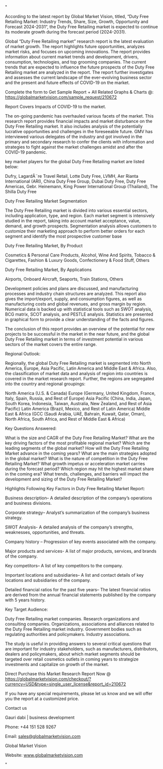 "

According to the latest report by Global Market Vision, titled, “Duty Free Retailing Market: Industry Trends, Share, Size, Growth, Opportunity and Forecast 2024-2031“, the Duty Free Retailing market is expected to continue its moderate growth during the forecast period (2024-2031).

Global “Duty Free Retailing market” research report is the latest evaluation of market growth. The report highlights future opportunities, analyzes market risks, and focuses on upcoming innovations. The report provides information about current market trends and development, drivers, consumption, technologies, and top grooming companies. The current trends that are expected to influence the future prospects of the Duty Free Retailing market are analyzed in the report. The report further investigates and assesses the current landscape of the ever-evolving business sector and the present and future effects of COVID-19 on the market.

Complete the form to Get Sample Report + All Related Graphs & Charts @: https://globalmarketvision.com/sample_request/210672

Report Covers Impacts of COVID-19 to the market.

The on-going pandemic has overhauled various facets of the market. This research report provides financial impacts and market disturbance on the Duty Free Retailing market. It also includes analysis of the potentially lucrative opportunities and challenges in the foreseeable future. GMV has interviewed various delegates of the industry and got involved in the primary and secondary research to confer the clients with information and strategies to fight against the market challenges amidst and after the COVID-19 pandemic.

key market players for the global Duty Free Retailing market are listed below:

Dufry, LagardÃ¨re Travel Retail, Lotte Duty Free, LVMH, Aer Rianta International (ARI), China Duty Free Group, Dubai Duty Free, Duty Free Americas, Gebr. Heinemann, King Power International Group (Thailand), The Shilla Duty Free

Duty Free Retailing Market Segmentation

The Duty Free Retailing market is divided into various essential sectors, including application, type, and region. Each market segment is intensively studied in the report, taking into account market acceptance, value, demand, and growth prospects. Segmentation analysis allows customers to customize their marketing approach to perform better orders for each segment and identify the most prospective customer base

Duty Free Retailing Market, By Product

Cosmetics & Personal Care Products, Alcohol, Wine And Spirits, Tobacco & Cigarettes, Fashion & Luxury Goods, Confectionery & Food Stuff, Others

Duty Free Retailing Market, By Applications

Airports, Onboard Aircraft, Seaports, Train Stations, Others

Development policies and plans are discussed, and manufacturing processes and industry chain structures are analyzed. This report also gives the import/export, supply, and consumption figures, as well as manufacturing costs and global revenues, and gross margin by region. Numerical data is backed up with statistical tools such as SWOT analysis, BCG matrix, SCOT analysis, and PESTLE analysis. Statistics are presented in graphical form to provide a clear understanding of the facts and figures.

The conclusion of this report provides an overview of the potential for new projects to be successful in the market in the near future, and the global Duty Free Retailing market in terms of investment potential in various sectors of the market covers the entire range.

Regional Outlook:

Regionally, the global Duty Free Retailing market is segmented into North America, Europe, Asia Pacific, Latin America and Middle East & Africa. Also, the classification of market data and analysis of region into countries is covered in the market research report. Further, the regions are segregated into the country and regional groupings:

North America (U.S. & Canada)
Europe (Germany, United Kingdom, France, Italy, Spain, Russia, and Rest of Europe)
Asia Pacific (China, India, Japan, South Korea, Indonesia, Taiwan, Australia, New Zealand, and Rest of Asia Pacific)
Latin America (Brazil, Mexico, and Rest of Latin America)
Middle East & Africa (GCC (Saudi Arabia, UAE, Bahrain, Kuwait, Qatar, Oman), North Africa, South Africa, and Rest of Middle East & Africa)

Key Questions Answered:

What is the size and CAGR of the Duty Free Retailing Market?
What are the key driving factors of the most profitable regional market?
Which are the leading segments of the global market?
How will the Duty Free Retailing Market advance in the coming years?
What are the main strategies adopted in the global market?
What is the nature of competition in the Duty Free Retailing Market?
What growth impetus or acceleration market carries during the forecast period?
Which region may hit the highest market share in the coming era?
What trends, challenges, and barriers will impact the development and sizing of the Duty Free Retailing Market?

Highlights Following Key Factors in Duty Free Retailing Market Report:

Business description– A detailed description of the company’s operations and business divisions.

Corporate strategy– Analyst’s summarization of the company’s business strategy.

SWOT Analysis- A detailed analysis of the company’s strengths, weaknesses, opportunities, and threats.

Company history – Progression of key events associated with the company.

Major products and services- A list of major products, services, and brands of the company.

Key competitors– A list of key competitors to the company.

Important locations and subsidiaries– A list and contact details of key locations and subsidiaries of the company.

Detailed financial ratios for the past five years– The latest financial ratios are derived from the annual financial statements published by the company with 5 years history.

Key Target Audience:

Duty Free Retailing market companies.
Research organizations and consulting companies.
Organizations, associations and alliances related to the Duty Free Retailing market industry.
Government bodies such as regulating authorities and policymakers.
Industry associations.

The study is useful in providing answers to several critical questions that are important for industry stakeholders, such as manufacturers, distributors, dealers and policymakers, about which market segments should be targeted over retail cosmetics outlets in coming years to strategize investments and capitalize on growth of the market.

Direct Purchase this Market Research Report Now @ https://globalmarketvision.com/checkout/?currency=USD&type=single_user_license&report_id=210672

If you have any special requirements, please let us know and we will offer you the report at a customized price.

Contact us

Gauri dabi | business development

Phone: +44 151 528 9267

Email: sales@globalmarketvision.com

Global Market Vision

Website: www.globalmarketvision.com

"
